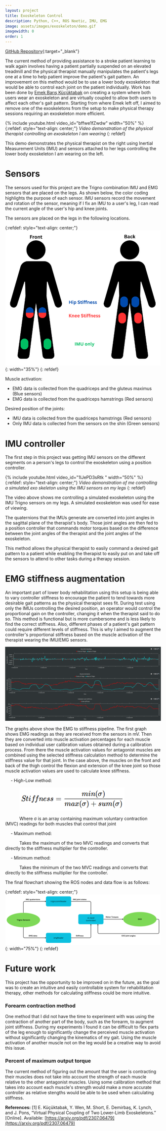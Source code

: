 ```yaml
---
layout: project
title: Exoskeleton Control
description: Python, C++, ROS Noetic, IMU, EMG
image: assets/images/exoskeleton/demo.gif
imagewidth: 0
order: 1
---
```


[GitHub Repository](https://github.com/Alves-Zach/imu_exo_control){:target="_blank"}

The current method of providing assistance to a stroke patient learning to walk again involves having a patient partially suspended on an elevated treadmill and the physical therapist manually manipulates the patient's legs one at a time to help patient improve the patient's gait pattern. An improvement on this method would be to use a lower body exoskeleton that would be able to control each joint on the patient individually. Work has been done by [Emek Barış Küçüktabak](https://github.com/emekBaris) on creating a system where both users wear an exoskeleton and are virtually coupled to allow both users to affect each other's gait pattern. Starting from where Emek left off, I aimed to remove one of the exoskeletons from the setup to make physical therapy sessions requiring an exoskeleton more efficient.

{% include youtube.html video_id="bffwe1fZwdw" width="50%" %}
{:refdef: style="text-align: center;"}
_Video demonstration of the physical therapist controlling an exoskeleton I am wearing_
{: refdef}

This demo demonstrates the physical therapist on the right using Inertial Measurement Units (IMU) and sensors attached to her legs controlling the lower body exoskeleton I am wearing on the left.

# Sensors
The sensors used for this project are the Trigno combination IMU and EMG sensors that are placed on the legs. As shown below, the color coding highlights the purpose of each sensor. IMU sensors record the movement and rotation of the sensor, meaning if I fix an IMU to a user's leg, I can read the current angle of the user's hip and knee joints.

The sensors are placed on the legs in the following locations.

{:refdef: style="text-align: center;"}
![Trigno sensor placement](/assets/images/exoskeleton/IMUPlacementDiagram.png){: width="35%"}
{: refdef}

Muscle activation:
- EMG data is collected from the quadriceps and the gluteus maximus (Blue sensors)
- EMG data is collected from the quadriceps hamstrings (Red sensors)

Desired position of the joints:
- IMU data is collected from the quadriceps hamstrings (Red sensors)
- Only IMU data is collected from the sensors on the shin (Green sensors)

# IMU controller
The first step in this project was getting IMU sensors on the different segments on a person's legs to control the exoskeleton using a position controller.

{% include youtube.html video_id="1IJePD3sRtk  " width="50%" %}
{:refdef: style="text-align: center;"}
_Video demonstration of me controlling a simulated exo skeleton using the IMU sensors on my legs_
{: refdef}

The video above shows me controlling a simulated exoskeleton using the IMU Trigno sensors on my legs. A simulated exoskeleton was used for ease of viewing.

The quaternions that the IMUs generate are converted into joint angles in the sagittal plane of the therapist's body. Those joint angles are then fed to a position controller that commands motor torques based on the difference between the joint angles of the therapist and the joint angles of the exoskeleton.

This method allows the physical therapist to easily command a desired gait pattern to a patient while enabling the therapist to easily put on and take off the sensors to attend to other tasks during a therapy session.

# EMG stiffness augmentation
An important part of lower body rehabilitation using this setup is being able to vary controller stiffness to encourage the patient to tend towards more desirable gait patterns as the physical therapist sees fit. During test using only the IMUs controlling the desired position, an operator would control the proportional gain on the controller, changing it when the therapist said to do so. This method is functional but is more cumbersome and is less likely to find the correct stiffness. Also, different phases of a patient's gait pattern could require different levels of stiffness. This is why I aimed to augment the controller's proportional stiffness based on the muscle activation of the therapist wearing the IMU/EMG sensors.

![EMG pipeline graphs](/assets/images/exoskeleton/EMGPipeline.png "EMG pipeline graphs")

The graphs above show the EMG to stiffness pipeline. The first graph shows EMG readings as they are received from the sensors in mV. Then they are converted into muscle activation percentages for each muscle based on individual user calibration values obtained during a calibration process. From there the muscle activation values for antagonist muscles are combined using the selected stiffness calculation method to determine the stiffness value for that joint. In the case above, the muscles on the front and back of the thigh control the flexion and extension of the knee joint so those muscle activation values are used to calculate knee stiffness. 

&emsp; - High-Low method: 

&emsp;&emsp;&emsp; ![High Low equation](/assets/images/exoskeleton/HighLow.png "High Low equation")

&emsp;&emsp;&emsp; Where σ is an array containing maximum voluntary contraction (MVC) readings for both muscles that control that joint

&emsp; - Maximum method: 

&emsp;&emsp;&emsp; Takes the maximum of the two MVC readings and converts that directly to the stiffness multiplier for the controller.

&emsp; - Minimum method:

&emsp;&emsp;&emsp; Takes the minimum of the two MVC readings and converts that directly to the stiffness multiplier for the controller.

The final flowchart showing the ROS nodes and data flow is as follows:

{:refdef: style="text-align: center;"}
![Final layout of ROS nodes and data flow](/assets/images/exoskeleton/ROSflow.png){: width="75%"}
{: refdef}

# Future work
This project has the opportunity to be improved on in the future, as the goal was to create an intuitive and easily controllable system for rehabilitation therapy, other methods for calculating stiffness could be more intuitive.

### Forearm contraction method
One method that I did not have the time to experiment with was using the contraction of another part of the body, such as the forearm, to augment joint stiffness. During my experiments I found it can be difficult to flex parts of the leg enough to significantly change the perceived muscle activation without significantly changing the kinematics of my gait. Using the muscle activation of another muscle not on the leg would be a creative way to avoid this issue.

### Percent of maximum output torque
The current method of figuring out the amount that the user is contracting their muscles does not take into account the strength of each muscle relative to the other antagonist muscles. Using some calibration method that takes into account each muscle's strength would make a more accurate controller as relative stengths would be able to be used when calculating stiffness.

**References:**
[1] E. Küçüktabak, Y. Wen, M. Short, E. Demirbaş, K. Lynch, and J. Pons, “Virtual Physical Coupling of Two Lower-Limb Exoskeletons.” [Online]. Available: [https://arxiv.org/pdf/2307.06479](https://arxiv.org/pdf/2307.06479)